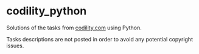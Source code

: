 # codility_python
Solutions of the tasks from [codility.com](https://app.codility.com/programmers/) using Python.

Tasks descriptions are not posted in order to avoid any potential copyright issues.

